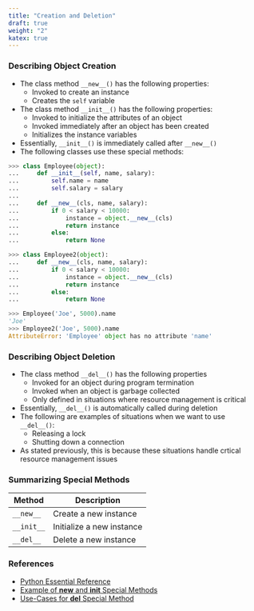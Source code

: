 ```yaml
---
title: "Creation and Deletion"
draft: true
weight: "2"
katex: true
---
```


### Describing Object Creation
- The class method `__new__()` has the following properties:
	- Invoked to create an instance
	- Creates the `self` variable
- The class method `__init__()` has the following properties:
	- Invoked to initialize the attributes of an object
	- Invoked immediately after an object has been created
	- Initializes the instance variables
- Essentially, `__init__()` is immediately called after `__new__()`
- The following classes use these special methods:

```python
>>> class Employee(object):
...     def __init__(self, name, salary):
...         self.name = name
...         self.salary = salary
...
...     def __new__(cls, name, salary):
...         if 0 < salary < 10000:
...             instance = object.__new__(cls)
...             return instance
...         else:
...             return None

>>> class Employee2(object):
...     def __new__(cls, name, salary):
...         if 0 < salary < 10000:
...             instance = object.__new__(cls)
...             return instance
...         else:
...             return None

>>> Employee('Joe', 5000).name
'Joe'
>>> Employee2('Joe', 5000).name
AttributeError: 'Employee' object has no attribute 'name'
```

### Describing Object Deletion
- The class method `__del__()` has the following properties
	- Invoked for an object during program termination
	- Invoked when an object is garbage collected
	- Only defined in situations where resource management is critical
- Essentially, `__del__()` is automatically called during deletion
- The following are examples of situations when we want to use `__del__()`:
	- Releasing a lock
	- Shutting down a connection
- As stated previously, this is because these situations handle crtical resource management issues

### Summarizing Special Methods

| Method     | Description               |
| ---------- | ------------------------- |
| `__new__`  | Create a new instance     |
| `__init__` | Initialize a new instance |
| `__del__`  | Delete a new instance     |

### References
- [Python Essential Reference](http://index-of.co.uk/Python/Python%20Essential%20Reference,%20Fourth%20Edition.pdf)
- [Example of __new__ and __init__ Special Methods](https://www.code-learner.com/how-to-use-python-__new__-method-example/)
- [Use-Cases for __del__ Special Method](https://stackoverflow.com/a/1481512/12777044)
